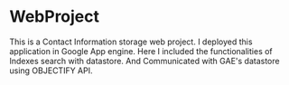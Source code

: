 # WebProject

This is a Contact Information storage web project. I deployed this application in Google App engine. Here I included the functionalities of Indexes search with datastore. And Communicated with GAE's datastore using OBJECTIFY API.
